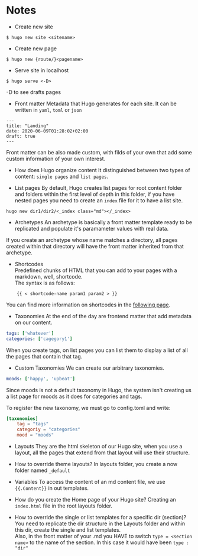 # Notes

* Create new site  
```
$ hugo new site <sitename>
```

* Create new page  
```
$ hugo new {route/}<pagename>
```

* Serve site in localhost  
```
$ hugo serve <-D>
```
-D to see drafts pages

* Front matter
Metadata that Hugo generates for each site. It can be written in `yaml`, `toml` or `json`
```
---
title: "Landing"
date: 2020-06-09T01:28:02+02:00
draft: true
---
```
Front matter can be also made custom, with filds of your own that add some custom information of your own interest.

* How does Hugo organize content
It distinguished between two types of content: `single pages` and `list pages`.

* List pages
By default, Hugo creates list pages for root content folder and folders within the first level of depth in this folder, if you have nested pages you need to create an `index` file for it to have a list site.
```
hugo new dir1/dir2/<_index class="md"></_index>
```

* Archetypes
An archetype is basically a front matter template ready to be replicated and populate it's paramameter values with real data.

If you create an archetype whose name matches a directory, all pages created within that directory will have the front matter inherited from that archetype.

* Shortcodes  
Predefined chunks of HTML that you can add to your pages with a markdown, well, shortcode.  
The syntax is as follows:  
```
	{{ < shortcode-name param1 param2 > }}
```
 You can find more information on shortcodes in the [following page](https://gohugo.io/content-management/shortcodes/).

* Taxonomies
At the end of the day are frontend matter that add metadata on our content.
```yaml
tags: ['whatever']
categories: ['cagegory1']
```

When you create tags, on list pages you can list them to display a list of all the pages that contain that tag.

* Custom Taxonomies
We can create our arbitrary taxonomies.
```yaml
moods: ['happy', 'upbeat']
```
Since moods is not a default taxonomy in Hugo, the system isn't creating us a list page for moods as it does for categories and tags.

To register the new taxonomy, we must go to config.toml and write:
```toml
[taxonomies]
	tag = "tags"
	categoriy = "categories"
	mood = "moods"
```

* Layouts
They are the html skeleton of our Hugo site, when you use a layout, all the pages that extend from that layout will use their structure.

* How to override theme layouts?
In layouts folder, you create a now folder named `_default`

* Variables
To access the content of an md content file, we use `{{.Content}}` in out templates.

* How do you create the Home page of your Hugo site?
Creating an `index.html` file in the root layouts folder.

* How to override the single or list templates for a specific dir (section)?
You need to replicate the dir structure in the Layouts folder and within this dir,
create the single and list templates.  
Also, in the front matter of your .md you HAVE to switch `type = <section name>` to the name of the section. In this case it would have been `type : "dir"`